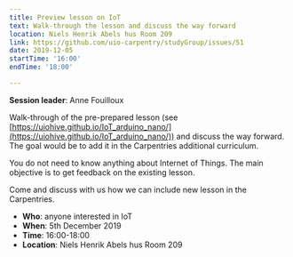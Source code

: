 ```yaml
---
title: Preview lesson on IoT
text: Walk-through the lesson and discuss the way forward
location: Niels Henrik Abels hus Room 209
link: https://github.com/uio-carpentry/studyGroup/issues/51
date: 2019-12-05
startTime: '16:00'
endTime: '18:00'

---
```


**Session leader**: Anne Fouilloux

Walk-through of the pre-prepared lesson (see [https://uiohive.github.io/IoT_arduino_nano/](https://uiohive.github.io/IoT_arduino_nano/)) and discuss the way forward. The goal would be to add it in the Carpentries additional curriculum.

You do not need to know anything about Internet of Things. The main objective is to get feedback on the existing lesson.

Come and discuss with us how we can include new lesson in the Carpentries. 

- **Who**: anyone interested in IoT
- **When**: 5th December 2019
- **Time**: 16:00-18:00
- **Location**:  Niels Henrik Abels hus Room 209
